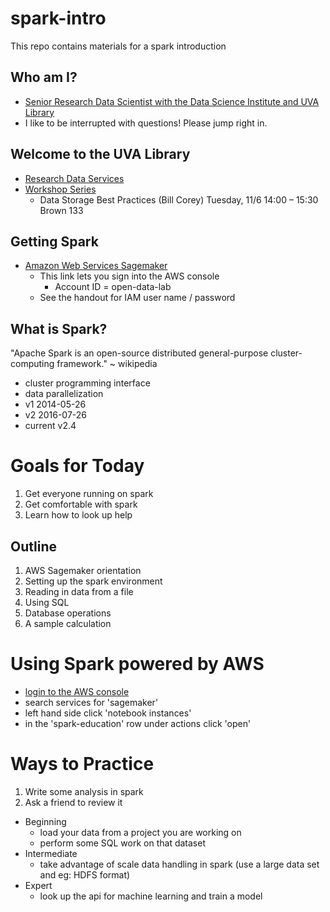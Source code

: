 # spark-intro
This repo contains materials for a spark introduction

## Who am I?
* [Senior Research Data Scientist with the Data Science Institute and UVA Library](https://dsi.virginia.edu/people/peter-alonzi)
* I like to be interrupted with questions! Please jump right in.

## Welcome to the UVA Library
* [Research Data Services](https://data.library.virginia.edu/)
* [Workshop Series](https://data.library.virginia.edu/training/)
  * Data Storage Best Practices (Bill Corey)	Tuesday, 11/6	14:00 – 15:30	Brown 133
  
## Getting Spark 
* [Amazon Web Services Sagemaker](https://us-east-1.signin.aws.amazon.com/oauth?SignatureVersion=4&X-Amz-Algorithm=AWS4-HMAC-SHA256&X-Amz-Credential=AKIAJMOATPLHVSJ563XQ&X-Amz-Date=2018-10-15T15%3A37%3A38.105Z&X-Amz-Signature=16712fc21b036c069bd01eb7d77e0ea3bfc2db6308ea89c567b58c63f917f030&X-Amz-SignedHeaders=host&client_id=arn%3Aaws%3Aiam%3A%3A015428540659%3Auser%2Fhomepage&nc2=h_ct&redirect_uri=https%3A%2F%2Fconsole.aws.amazon.com%2Fconsole%2Fhome%3Fnc2%3Dh_ct%26src%3Dheader-signin%26state%3DhashArgs%2523%26isauthcode%3Dtrue&response_type=code&src=header-signin&state=hashArgs%23)
  * This link lets you sign into the AWS console
    * Account ID = open-data-lab
  * See the handout for IAM user name / password

## What is Spark?
"Apache Spark is an open-source distributed general-purpose cluster-computing framework." ~ wikipedia
  * cluster programming interface
  * data parallelization
  * v1 2014-05-26
  * v2 2016-07-26
  * current v2.4
  
# Goals for Today
1. Get everyone running on spark
2. Get comfortable with spark
3. Learn how to look up help

## Outline
1. AWS Sagemaker orientation
2. Setting up the spark environment
3. Reading in data from a file
4. Using SQL
5. Database operations
6. A sample calculation

# Using Spark powered by AWS
* [login to the AWS console](https://us-east-1.signin.aws.amazon.com/oauth?SignatureVersion=4&X-Amz-Algorithm=AWS4-HMAC-SHA256&X-Amz-Credential=AKIAJMOATPLHVSJ563XQ&X-Amz-Date=2018-10-15T15%3A37%3A38.105Z&X-Amz-Signature=16712fc21b036c069bd01eb7d77e0ea3bfc2db6308ea89c567b58c63f917f030&X-Amz-SignedHeaders=host&client_id=arn%3Aaws%3Aiam%3A%3A015428540659%3Auser%2Fhomepage&nc2=h_ct&redirect_uri=https%3A%2F%2Fconsole.aws.amazon.com%2Fconsole%2Fhome%3Fnc2%3Dh_ct%26src%3Dheader-signin%26state%3DhashArgs%2523%26isauthcode%3Dtrue&response_type=code&src=header-signin&state=hashArgs%23)
* search services for 'sagemaker'
* left hand side click 'notebook instances'
* in the 'spark-education' row under actions click 'open'

# Ways to Practice
1. Write some analysis in spark
2. Ask a friend to review it

* Beginning
  * load your data from a project you are working on
  * perform some SQL work on that dataset
* Intermediate
  * take advantage of scale data handling in spark (use a large data set and eg: HDFS format)
* Expert
  * look up the api for machine learning and train a model







